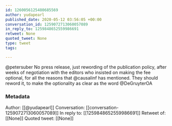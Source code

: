 ```yaml
---
id: 1260056125480685569
author: yudapearl
published_date: 2020-05-12 03:56:05 +00:00
conversation_id: 1259072713060057089
in_reply_to: 1259848652559986691
retweet: None
quoted_tweet: None
type: tweet
tags:

---
```


@petersuber No press release, just rewording of the publication policy, after weeks of negotiation with the editors who insisted on making the fee optional, for all the reasons that @causalinf has mentioned. They should reword it, to make the optionality as clear as the word @DeGruyterOA

### Metadata

Author: [[@yudapearl]]
Conversation: [[conversation-1259072713060057089]]
In reply to: [[1259848652559986691]]
Retweet of: [[None]]
Quoted tweet: [[None]]
